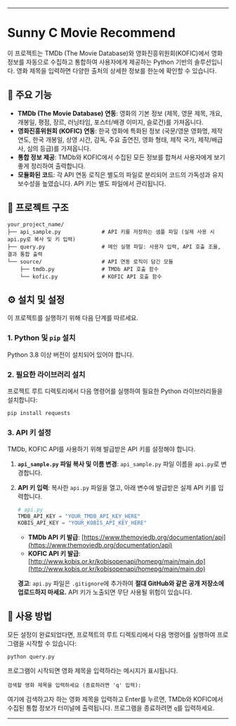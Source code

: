 -----

# Sunny C Movie Recommend

이 프로젝트는 TMDb (The Movie Database)와 영화진흥위원회(KOFIC)에서 영화 정보를 자동으로 수집하고 통합하여 사용자에게 제공하는 Python 기반의 솔루션입니다. 영화 제목을 입력하면 다양한 출처의 상세한 정보를 한눈에 확인할 수 있습니다.

## 🚀 주요 기능

  * **TMDb (The Movie Database) 연동**: 영화의 기본 정보 (제목, 영문 제목, 개요, 개봉일, 평점, 장르, 러닝타임, 포스터/배경 이미지, 슬로건)를 가져옵니다.
  * **영화진흥위원회 (KOFIC) 연동**: 한국 영화에 특화된 정보 (국문/영문 영화명, 제작 연도, 한국 개봉일, 상영 시간, 감독, 주요 출연진, 영화 형태, 제작 국가, 제작/배급사, 심의 등급)를 가져옵니다.
  * **통합 정보 제공**: TMDb와 KOFIC에서 수집된 모든 정보를 합쳐서 사용자에게 보기 좋게 정리하여 출력합니다.
  * **모듈화된 코드**: 각 API 연동 로직은 별도의 파일로 분리되어 코드의 가독성과 유지보수성을 높였습니다. API 키는 별도 파일에서 관리됩니다.

## 📁 프로젝트 구조

```
your_project_name/
├── api_sample.py             # API 키를 저장하는 샘플 파일 (실제 사용 시 api.py로 복사 및 키 입력)
├── query.py                  # 메인 실행 파일: 사용자 입력, API 호출 조율, 결과 통합 출력
└── source/                   # API 연동 로직이 담긴 모듈
    ├── tmdb.py               # TMDb API 호출 함수
    └── kofic.py              # KOFIC API 호출 함수
```

## ⚙️ 설치 및 설정

이 프로젝트를 실행하기 위해 다음 단계를 따르세요.

### 1\. Python 및 `pip` 설치

Python 3.8 이상 버전이 설치되어 있어야 합니다.

### 2\. 필요한 라이브러리 설치

프로젝트 루트 디렉토리에서 다음 명령어를 실행하여 필요한 Python 라이브러리들을 설치합니다:

```bash
pip install requests
```

### 3\. API 키 설정

TMDb, KOFIC API를 사용하기 위해 발급받은 API 키를 설정해야 합니다.

1.  **`api_sample.py` 파일 복사 및 이름 변경**:
    `api_sample.py` 파일 이름을 `api.py`로 변경합니다.

2.  **API 키 입력**:
    복사한 `api.py` 파일을 열고, 아래 변수에 발급받은 실제 API 키를 입력합니다.

    ```python
    # api.py
    TMDB_API_KEY = "YOUR_TMDB_API_KEY_HERE"
    KOBIS_API_KEY = "YOUR_KOBIS_API_KEY_HERE"
    ```

      * **TMDb API 키 발급**: [https://www.themoviedb.org/documentation/api](https://www.themoviedb.org/documentation/api)
      * **KOFIC API 키 발급**: [http://www.kobis.or.kr/kobisopenapi/homepg/main/main.do](http://www.kobis.or.kr/kobisopenapi/homepg/main/main.do)

    **경고**: `api.py` 파일은 `.gitignore`에 추가하여 **절대 GitHub와 같은 공개 저장소에 업로드하지 마세요.** API 키가 노출되면 무단 사용될 위험이 있습니다.

## 🚀 사용 방법

모든 설정이 완료되었다면, 프로젝트의 루트 디렉토리에서 다음 명령어를 실행하여 프로그램을 시작할 수 있습니다:

```bash
python query.py
```

프로그램이 시작되면 영화 제목을 입력하라는 메시지가 표시됩니다.

```
검색할 영화 제목을 입력하세요 (종료하려면 'q' 입력):
```

여기에 검색하고자 하는 영화 제목을 입력하고 Enter를 누르면, TMDb와 KOFIC에서 수집된 통합 정보가 터미널에 출력됩니다. 프로그램을 종료하려면 `q`를 입력하세요.

-----